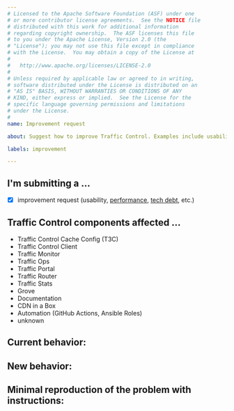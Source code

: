 ```yaml
---
# Licensed to the Apache Software Foundation (ASF) under one
# or more contributor license agreements.  See the NOTICE file
# distributed with this work for additional information
# regarding copyright ownership.  The ASF licenses this file
# to you under the Apache License, Version 2.0 (the
# "License"); you may not use this file except in compliance
# with the License.  You may obtain a copy of the License at
#
#   http://www.apache.org/licenses/LICENSE-2.0
#
# Unless required by applicable law or agreed to in writing,
# software distributed under the License is distributed on an
# "AS IS" BASIS, WITHOUT WARRANTIES OR CONDITIONS OF ANY
# KIND, either express or implied.  See the License for the
# specific language governing permissions and limitations
# under the License.
#
name: Improvement request

about: Suggest how to improve Traffic Control. Examples include usability, performance, tech debt, etc.

labels: improvement

---
```


<!--
************ STOP!! ************
If this issue identifies a security vulnerability, DO NOT submit it! Instead, contact
the Apache Traffic Control Security Team at security@trafficcontrol.apache.org and follow the
guidelines at https://apache.org/security regarding vulnerability disclosure.

- For *SUPPORT QUESTIONS*, use the #traffic-control channel on the ASF slack (https://s.apache.org/slack-invite)
or the Traffic Control Users mailing list (send an email to users-subscribe@trafficcontrol.apache.org to subscribe).
- Before submitting, please **SEARCH GITHUB** for a similar issue or PR
    * https://github.com/apache/trafficcontrol/issues
    * https://github.com/apache/trafficcontrol/pulls
-->

## I'm submitting a ...
<!-- Do not submit a security vulnerability here - see above security vulnerability info -->
- [x] improvement request (usability, [performance](https://github.com/apache/trafficcontrol/issues?q=is:open+is:issue+label:performance+sort:updated-desc), [tech debt](https://github.com/apache/trafficcontrol/issues?q=is:open+is:issue+label:"tech+debt"+sort:updated-desc), etc.)
<!--Please do not submit support requests here - see above-->

## Traffic Control components affected ...
<!-- delete all those that don't apply -->
- Traffic Control Cache Config (T3C)
- Traffic Control Client <!-- Please specify which (Python, Go, or Java) -->
- Traffic Monitor
- Traffic Ops
- Traffic Portal
- Traffic Router
- Traffic Stats
- Grove
- Documentation
- CDN in a Box
- Automation (GitHub Actions, Ansible Roles)
- unknown

## Current behavior:
<!-- Describe how the current features are insufficient. -->

## New behavior:
<!-- Describe how the feature would improve Traffic Control -->

## Minimal reproduction of the problem with instructions:
<!--
If you can illustrate your feature request better with an example, please
provide the *STEPS TO REPRODUCE* and include the applicable TC version.
If not, feel free to delete this section.
-->

